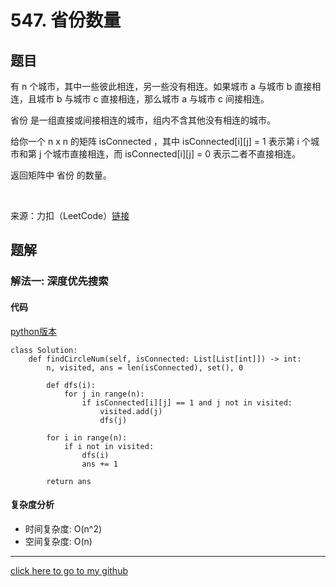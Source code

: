 # 547. 省份数量
## 题目
有 n 个城市，其中一些彼此相连，另一些没有相连。如果城市 a 与城市 b 直接相连，且城市 b 与城市 c 直接相连，那么城市 a 与城市 c 间接相连。

省份 是一组直接或间接相连的城市，组内不含其他没有相连的城市。

给你一个 n x n 的矩阵 isConnected ，其中 isConnected[i][j] = 1 表示第 i 个城市和第 j 个城市直接相连，而 isConnected[i][j] = 0 表示二者不直接相连。

返回矩阵中 省份 的数量。

 

来源：力扣（LeetCode）[链接](https://leetcode.cn/problems/number-of-provinces)

## 题解
### 解法一: 深度优先搜索
#### 代码
[python版本](https://www.python.org/)
```
class Solution:
    def findCircleNum(self, isConnected: List[List[int]]) -> int:
        n, visited, ans = len(isConnected), set(), 0

        def dfs(i):
            for j in range(n):
                if isConnected[i][j] == 1 and j not in visited:
                    visited.add(j)
                    dfs(j)

        for i in range(n):
            if i not in visited:
                dfs(i)
                ans += 1
        
        return ans
```

#### 复杂度分析
* 时间复杂度: O(n^2)
* 空间复杂度: O(n)


---

[click here to go to my github](https://github.com/YouAreSoQt/note/tree/master/%E6%AF%8F%E6%97%A5%E4%B8%80%E9%A2%98%E9%A2%84%E9%98%B2%E7%97%B4%E5%91%86)